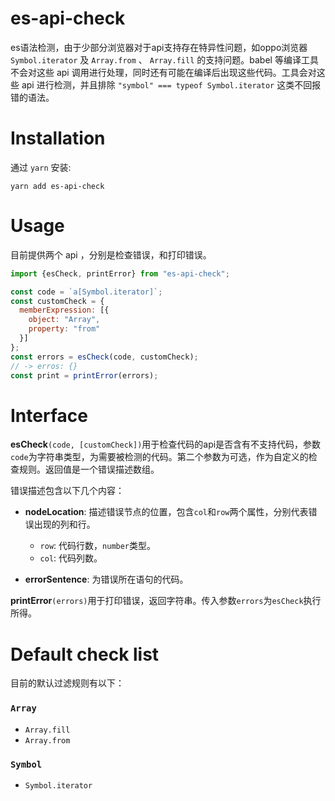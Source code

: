 # es-api-check

es语法检测，由于少部分浏览器对于api支持存在特异性问题，如oppo浏览器 `Symbol.iterator` 及 `Array.from` 、 `Array.fill` 的支持问题。babel 等编译工具不会对这些 api 调用进行处理，同时还有可能在编译后出现这些代码。工具会对这些 api 进行检测，并且排除 `"symbol" === typeof Symbol.iterator` 这类不回报错的语法。

# Installation
通过 `yarn` 安装:
```shell
yarn add es-api-check
```

# Usage
目前提供两个 api ，分别是检查错误，和打印错误。
```javascript
import {esCheck, printError} from "es-api-check";

const code = `a[Symbol.iterator]`;
const customCheck = {
  memberExpression: [{
    object: "Array",
    property: "from"
  }]
};
const errors = esCheck(code, customCheck);
// -> erros: {}
const print = printError(errors);
```

# Interface

**esCheck**`(code, [customCheck])`用于检查代码的api是否含有不支持代码，参数`code`为字符串类型，为需要被检测的代码。第二个参数为可选，作为自定义的检查规则。返回值是一个错误描述数组。

错误描述包含以下几个内容：

- **nodeLocation**: 描述错误节点的位置，包含`col`和`row`两个属性，分别代表错误出现的列和行。
   - `row`: 代码行数，`number`类型。
   - `col`: 代码列数。

- **errorSentence**: 为错误所在语句的代码。

**printError**`(errors)`用于打印错误，返回字符串。传入参数`errors`为`esCheck`执行所得。

# Default check list

目前的默认过滤规则有以下：
### `Array`
* `Array.fill`
* `Array.from`

### `Symbol`
* `Symbol.iterator`
